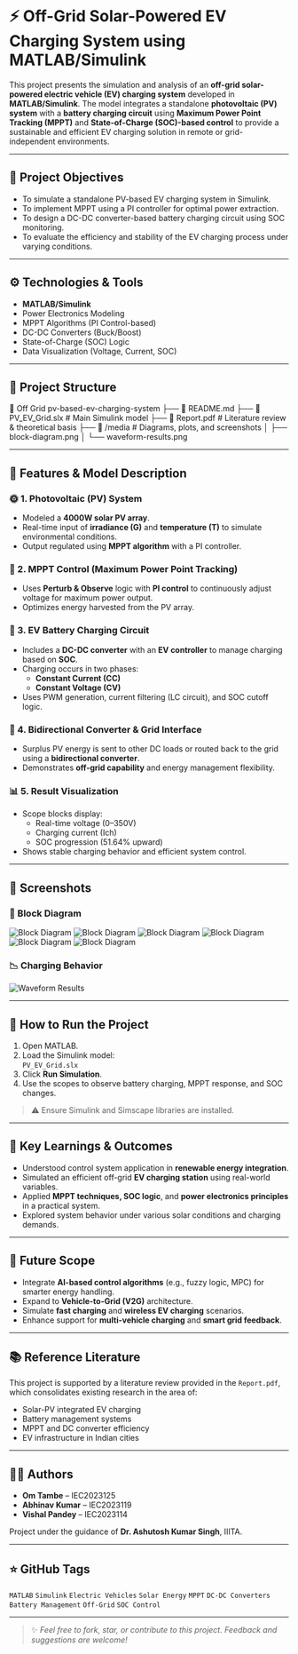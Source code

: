 
# ⚡ Off-Grid Solar-Powered EV Charging System using MATLAB/Simulink

This project presents the simulation and analysis of an **off-grid solar-powered electric vehicle (EV) charging system** developed in **MATLAB/Simulink**. The model integrates a standalone **photovoltaic (PV) system** with a **battery charging circuit** using **Maximum Power Point Tracking (MPPT)** and **State-of-Charge (SOC)-based control** to provide a sustainable and efficient EV charging solution in remote or grid-independent environments.

---

## 📌 Project Objectives

- To simulate a standalone PV-based EV charging system in Simulink.
- To implement MPPT using a PI controller for optimal power extraction.
- To design a DC-DC converter-based battery charging circuit using SOC monitoring.
- To evaluate the efficiency and stability of the EV charging process under varying conditions.

---

## ⚙️ Technologies & Tools

- **MATLAB/Simulink**
- Power Electronics Modeling
- MPPT Algorithms (PI Control-based)
- DC-DC Converters (Buck/Boost)
- State-of-Charge (SOC) Logic
- Data Visualization (Voltage, Current, SOC)

---

## 📁 Project Structure
📂 Off Grid pv-based-ev-charging-system
├── 📄 README.md
├── 📄 PV_EV_Grid.slx # Main Simulink model
├── 📄 Report.pdf # Literature review & theoretical basis
├── 📁 /media # Diagrams, plots, and screenshots
│ ├── block-diagram.png
│ └── waveform-results.png


---

## 🧩 Features & Model Description

### 🌞 1. Photovoltaic (PV) System
- Modeled a **4000W solar PV array**.
- Real-time input of **irradiance (G)** and **temperature (T)** to simulate environmental conditions.
- Output regulated using **MPPT algorithm** with a PI controller.

### 🔌 2. MPPT Control (Maximum Power Point Tracking)
- Uses **Perturb & Observe** logic with **PI control** to continuously adjust voltage for maximum power output.
- Optimizes energy harvested from the PV array.

### 🔋 3. EV Battery Charging Circuit
- Includes a **DC-DC converter** with an **EV controller** to manage charging based on **SOC**.
- Charging occurs in two phases:
  - **Constant Current (CC)**
  - **Constant Voltage (CV)**
- Uses PWM generation, current filtering (LC circuit), and SOC cutoff logic.

### 🔁 4. Bidirectional Converter & Grid Interface
- Surplus PV energy is sent to other DC loads or routed back to the grid using a **bidirectional converter**.
- Demonstrates **off-grid capability** and energy management flexibility.

### 📊 5. Result Visualization
- Scope blocks display:
  - Real-time voltage (0–350V)
  - Charging current (Ich)
  - SOC progression (51.64% upward)
- Shows stable charging behavior and efficient system control.

---

## 📸 Screenshots

### 🧱 Block Diagram  
![Block Diagram](media/block-diagram.jpg)
![Block Diagram](media/MPPT-controller.jpg)
![Block Diagram](media/EV-controller.jpg)
![Block Diagram](media/4000W-pv-system.jpg)
![Block Diagram](media/ev-standards.jpg)
![Block Diagram](media/Types_of_Charging.jpg)

### 📉 Charging Behavior  
![Waveform Results](media/waveform-results.jpg)

---

## 🚀 How to Run the Project

1. Open MATLAB.
2. Load the Simulink model:  
   `PV_EV_Grid.slx`
3. Click **Run Simulation**.
4. Use the scopes to observe battery charging, MPPT response, and SOC changes.

> ⚠️ Ensure Simulink and Simscape libraries are installed.

---

## 🧠 Key Learnings & Outcomes

- Understood control system application in **renewable energy integration**.
- Simulated an efficient off-grid **EV charging station** using real-world variables.
- Applied **MPPT techniques, SOC logic**, and **power electronics principles** in a practical system.
- Explored system behavior under various solar conditions and charging demands.

---

## 🔮 Future Scope

- Integrate **AI-based control algorithms** (e.g., fuzzy logic, MPC) for smarter energy handling.
- Expand to **Vehicle-to-Grid (V2G)** architecture.
- Simulate **fast charging** and **wireless EV charging** scenarios.
- Enhance support for **multi-vehicle charging** and **smart grid feedback**.

---

## 📚 Reference Literature

This project is supported by a literature review provided in the `Report.pdf`, which consolidates existing research in the area of:

- Solar-PV integrated EV charging
- Battery management systems
- MPPT and DC converter efficiency
- EV infrastructure in Indian cities

---

## 👨‍💻 Authors

- **Om Tambe** – IEC2023125  
- **Abhinav Kumar** – IEC2023119  
- **Vishal Pandey** – IEC2023114  


Project under the guidance of **Dr. Ashutosh Kumar Singh**, IIITA.

---

## ⭐ GitHub Tags

`MATLAB` `Simulink` `Electric Vehicles` `Solar Energy` `MPPT` `DC-DC Converters` `Battery Management` `Off-Grid` `SOC Control`

---

> ✨ *Feel free to fork, star, or contribute to this project. Feedback and suggestions are welcome!*


